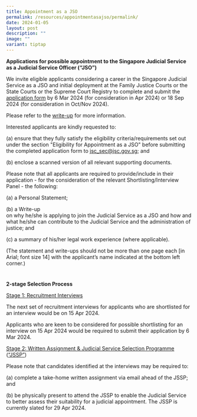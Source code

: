 ```yaml
---
title: Appointment as a JSO
permalink: /resources/appointmentasajso/permalink/
date: 2024-01-05
layout: post
description: ""
image: ""
variant: tiptap
---
```

<p><strong>Applications for possible appointment to the Singapore Judicial Service as a Judicial Service Officer (“JSO”)</strong></p><p>We invite eligible applicants considering a career in the Singapore Judicial Service as a JSO and initial deployment at the Family Justice Courts or the State Courts or the Supreme Court Registry to complete and submit the <a href="https://go.gov.sg/judicalserviceofficerapplicationform" rel="noopener noreferrer nofollow" target="_blank">application form</a> by 6 Mar 2024 (for consideration in Apr 2024) or 18 Sep 2024 (for consideration in Oct/Nov 2024).</p><p>Please refer to the <a href="https://go.gov.sg/writeup" rel="noopener noreferrer nofollow" target="_blank">write-up</a> for more information.</p><p>Interested applicants are kindly requested to:</p><p>(a) ensure that they fully satisfy the eligibility criteria/requirements set out under the section "Eligibility for Appointment as a JSO" before submitting the completed application form to <a href="mailto:jsc_sec@jsc.gov.sg" rel="noopener noreferrer nofollow" target="_blank">jsc_sec@jsc.gov.sg</a>; and</p><p>(b) enclose a scanned version of all relevant supporting documents.</p><p>Please note that all applicants are required to provide/include in their application - for the consideration of the relevant Shortlisting/Interview Panel - the following:</p><p>(a) a Personal Statement;</p><p>(b) a Write-up<br>on why he/she is applying to join the Judicial Service as a JSO and how and what he/she can contribute to the Judicial Service and the administration of justice; and</p><p>(c) a summary of his/her legal work experience (where applicable).</p><p>(The statement and write-ups should not be more than one page each [in Arial; font size 14] with the applicant’s name indicated at the bottom left corner.)</p><h1></h1><p><strong>2-stage Selection Process</strong></p><p><u>Stage 1: Recruitment Interviews</u></p><p>The next set of recruitment interviews for applicants who are shortlisted for an interview would be on 15 Apr 2024.</p><p>Applicants who are keen to be considered for possible shortlisting for an interview on 15 Apr 2024 would be required to submit their application by 6 Mar 2024.</p><p><u>Stage 2: Written Assignment &amp; Judicial Service Selection Programme </u>(<u>“JSSP”</u>)</p><p>Please note that candidates identified at the interviews may be required to:</p><p>(a) complete a take-home written assignment via email ahead of the JSSP; and</p><p>(b) be physically present to attend the JSSP to enable the Judicial Service to better assess their suitability for a judicial appointment. The JSSP is currently slated for 29 Apr 2024.</p>